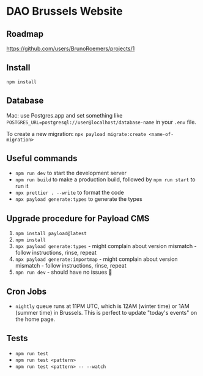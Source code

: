 # DAO Brussels Website

## Roadmap

https://github.com/users/BrunoRoemers/projects/1

## Install

`npm install`

## Database

Mac: use Postgres.app and set something like `POSTGRES_URL=postgresql://user@localhost/database-name` in your `.env` file.

To create a new migration: `npx payload migrate:create <name-of-migration>`

## Useful commands

- `npm run dev` to start the development server
- `npm run build` to make a production build, followed by `npm run start` to run it
- `npx prettier . --write` to format the code
- `npx payload generate:types` to generate the types

## Upgrade procedure for Payload CMS

1. `npm install payload@latest`
2. `npm install`
3. `npx payload generate:types` - might complain about version mismatch - follow instructions, rinse, repeat
4. `npx payload generate:importmap` - might complain about version mismatch - follow instructions, rinse, repeat
5. `npn run dev` - should have no issues :tada:

## Cron Jobs

- `nightly` queue runs at 11PM UTC, which is 12AM (winter time) or 1AM (summer time) in Brussels. This is perfect to update "today's events" on the home page.

## Tests

- `npm run test`
- `npm run test <pattern>`
- `npm run test <pattern> -- --watch`